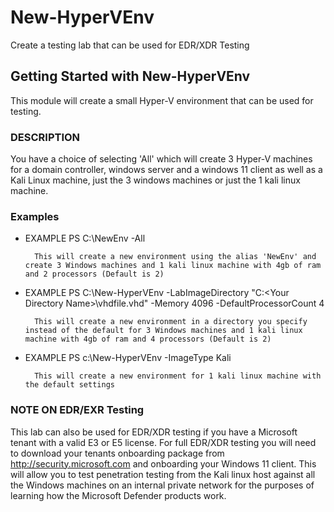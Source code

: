 # New-HyperVEnv
Create a testing lab that can be used for EDR/XDR Testing

## Getting Started with New-HyperVEnv

This module will create a small Hyper-V environment that can be used for testing.

### DESCRIPTION

You have a choice of selecting 'All' which will create 3 Hyper-V machines for a domain controller, windows server and a windows 11 client as well as a Kali Linux machine, just the 3 windows machines or just the 1 kali linux machine.

### Examples

- EXAMPLE PS C:\NewEnv -All

        This will create a new environment using the alias 'NewEnv' and create 3 Windows machines and 1 kali linux machine with 4gb of ram and 2 processors (Default is 2)

- EXAMPLE PS C:\New-HyperVEnv -LabImageDirectory "C:\<Your Directory Name>\vhdfile.vhd" -Memory 4096 -DefaultProcessorCount 4

        This will create a new environment in a directory you specify instead of the default for 3 Windows machines and 1 kali linux machine with 4gb of ram and 4 processors (Default is 2)

- EXAMPLE PS c:\New-HyperVEnv -ImageType Kali

        This will create a new environment for 1 kali linux machine with the default settings

### NOTE ON EDR/EXR Testing

This lab can also be used for EDR/XDR testing if you have a Microsoft tenant with a valid E3 or E5 license. For full EDR/XDR testing you will need to download your tenants onboarding package from http://security.microsoft.com and onboarding your Windows 11 client. This will allow you to test penetration testing from the Kali linux host against all the Windows machines on an internal private network for the purposes of learning how the Microsoft Defender products work.